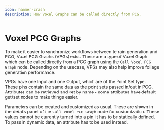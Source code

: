 ```yaml
---
icon: hammer-crash
description: How Voxel Graphs can be called directly from PCG.
---
```


# Voxel PCG Graphs

To make it easier to synchronize workflows between terrain generation and PCG, Voxel PCG Graphs (VPGs) exist. These are a type of Voxel Graph which can be called directly from a PCG graph using the `Call Voxel PCG Graph` node. Depending on the usecase, VPGs may also help improve foliage generation performance.

VPGs have one Input and one Output, which are of the Point Set type. These pins contain the same data as the point sets passed in/out in PCG. Attributes can be retrieved and set by name - some attributes have default get/set nodes to make things easier.

Parameters can be created and customized as usual. These are shown in the details panel of the `Call Voxel PCG Graph` node for customization. These values cannot be currently turned into a pin, it has to be statically defined. To pass in dynamic data, an attribute has to be used instead.&#x20;
